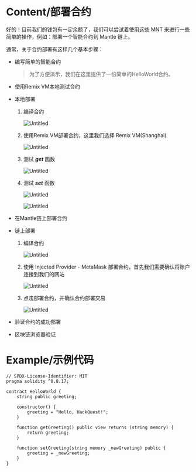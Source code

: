 # Content/部署合约

好的！目前我们的钱包有一定余额了，我们可以尝试着使用这些 MNT 来进行一些简单的操作，例如：部署一个智能合约到 Mantle 链上。

通常，关于合约部署有这样几个基本步骤：

- 编写简单的智能合约
    
    > 为了方便演示，我们在这里提供了一份简单的HelloWorld合约。
    > 
- 使用Remix VM本地测试合约
- 本地部署
    1. 编译合约
        
        ![Untitled](https://prod-files-secure.s3.us-west-2.amazonaws.com/40ad2819-285a-4795-a80f-f6a1f2a4d3bf/23387a2a-5ddd-4f57-9933-6f262be81381/Untitled.png)
        
    2. 使用Remix VM部署合约，这里我们选择 Remix VM(Shanghai)
        
        ![Untitled](https://prod-files-secure.s3.us-west-2.amazonaws.com/40ad2819-285a-4795-a80f-f6a1f2a4d3bf/0afae291-62f1-49cb-b008-692d26ed5575/Untitled.png)
        
    3. 测试 ***get*** 函数
        
        ![Untitled](https://prod-files-secure.s3.us-west-2.amazonaws.com/40ad2819-285a-4795-a80f-f6a1f2a4d3bf/1b848f6d-64e6-4ad5-a543-32452bb9f54c/Untitled.png)
        
    4. 测试 ***set*** 函数
        
        ![Untitled](https://prod-files-secure.s3.us-west-2.amazonaws.com/40ad2819-285a-4795-a80f-f6a1f2a4d3bf/16ae9396-e9e7-4f2e-ba39-1ef10bcccfee/Untitled.png)
        
        ![Untitled](https://prod-files-secure.s3.us-west-2.amazonaws.com/40ad2819-285a-4795-a80f-f6a1f2a4d3bf/a1e68d5f-bc60-4873-bc62-b2fb514dcce0/Untitled.png)
        
- 在Mantle链上部署合约
- 链上部署
    1. 编译合约
        
        ![Untitled](https://prod-files-secure.s3.us-west-2.amazonaws.com/40ad2819-285a-4795-a80f-f6a1f2a4d3bf/23387a2a-5ddd-4f57-9933-6f262be81381/Untitled.png)
        
    2. 使用 Injected Provider - MetaMask 部署合约，首先我们需要确认将账户连接到我们的网站
        
        ![Untitled](https://prod-files-secure.s3.us-west-2.amazonaws.com/40ad2819-285a-4795-a80f-f6a1f2a4d3bf/7747267d-4f45-413a-9ddd-adf1de5559ec/Untitled.png)
        
    3. 点击部署合约，并确认合约部署交易
        
        ![Untitled](https://prod-files-secure.s3.us-west-2.amazonaws.com/40ad2819-285a-4795-a80f-f6a1f2a4d3bf/65c5592d-4537-463f-83ea-f14e54b2614d/Untitled.png)
        
- 验证合约的成功部署
- 区块链浏览器验证

# Example/示例代码
```solidity
// SPDX-License-Identifier: MIT
pragma solidity ^0.8.17;

contract HelloWorld {
    string public greeting;

    constructor() {
        greeting = "Hello, HackQuest!";
    }

    function getGreeting() public view returns (string memory) {
        return greeting;
    }

    function setGreeting(string memory _newGreeting) public {
        greeting = _newGreeting;
    }
}
```